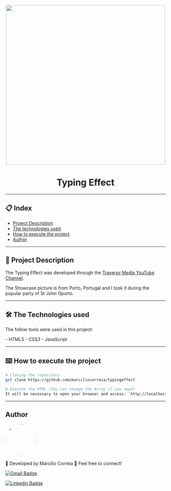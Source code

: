 <p align="center">
  <img src="https://user-images.githubusercontent.com/49158754/95065295-c57ea700-06f8-11eb-8e4d-e1dd63858b96.png" width="500" >
</p>

<h1 align="center">Typing Effect</h1>

---
## 📋 Index
- [Project Description](#-Project-Description)
- [The technologies used](#-The-Technologies-used)
- [How to execute the project](#-How-to-execute-the-project)
- [Author](#-Author)

---
<a name="-Project-Description"></a>
## 🚀 Project Description
<p>The Typing Effect was developed through the <a href="https://www.youtube.com/watch?v=POX3dT-pB4E&ab_channel=TraversyMedia">Traversy Media YouTube Channel</a>.

The Showcase picture is from Porto, Portugal and I took it during the popular party of St John Oporto.

--- 
<a name="-The-Technologies-used"></a>
## 🛠️ The Technologies used 

<p>The follow tools were used in this project:</p>
- HTML5
- CSS3
- JavaScript

---
<a name="-How-to-execute-the-project"></a>
## ⌨️ How to execute the project

```bash
# Cloning the repository
git clone https://github.com/marciliocorreia/typingeffect

# Execute the HTML (You can change the Array if you need)
It will be necessary to open your browser and access: `http://localhost:5500/`
```

---
<a name="-Author"></a>
## Author
<a href="https://www.linkedin.com/in/marciliocorreia/" title="MarcilioCorreia"><img style="border-radius: 50%;" src="https://avatars0.githubusercontent.com/u/49158754?s=460&u=8d2c3e8f7e3441a6b150758a720e7e4379e36407&v=4" width="100px;" alt=""/></a>

🚀 Developed by Marcílio Correia 👋 Feel free to connect!

[![Gmail Badge](https://img.shields.io/badge/-marcilio.msc@gmail.com-c14438?style=flat-square&logo=Gmail&logoColor=white&link=mailto:marcilio.msc@gmail.com)](mailto:marcilio.msc@gmail.com)


<a href="https://www.linkedin.com/in/marciliocorreia/">![Linkedin Badge](https://img.shields.io/badge/linkedin-%230077B5.svg?&style=for-the-badge&logo=linkedin&logoColor=white&link=https://www.linkedin.com/in/marciliocorreia/)</a>
